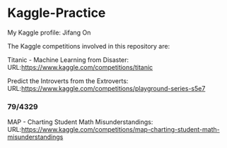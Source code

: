 # Kaggle-Practice

My Kaggle profile: Jifang On

The Kaggle competitions involved in this repository are:

Titanic - Machine Learning from Disaster: URL:https://www.kaggle.com/competitions/titanic

Predict the Introverts from the Extroverts: URL:https://www.kaggle.com/competitions/playground-series-s5e7
### 79/4329
MAP - Charting Student Math Misunderstandings: URL:https://www.kaggle.com/competitions/map-charting-student-math-misunderstandings
